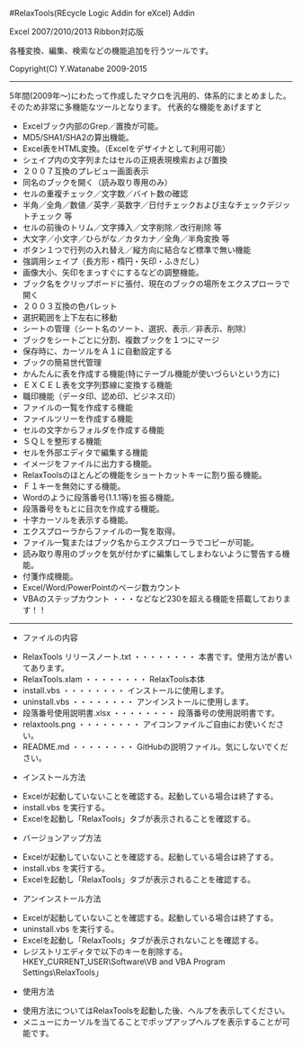 #RelaxTools(REcycle Logic Addin for eXcel) Addin 

Excel 2007/2010/2013 Ribbon対応版

各種変換、編集、検索などの機能追加を行うツールです。

Copyright(C) Y.Watanabe 2009-2015

---

5年間(2009年～)にわたって作成したマクロを汎用的、体系的にまとめました。
そのため非常に多機能なツールとなります。
代表的な機能をあげますと

* Excelブック内部のGrep／置換が可能。
* MD5/SHA1/SHA2の算出機能。
* Excel表をHTML変換。（Excelをデザイナとして利用可能）
* シェイプ内の文字列またはセルの正規表現検索および置換
* ２００７互換のプレビュー画面表示
* 同名のブックを開く（読み取り専用のみ）
* セルの重複チェック／文字数／バイト数の確認
* 半角／全角／数値／英字／英数字／日付チェックおよび主なチェックデジットチェック  等
* セルの前後のトリム／文字挿入／文字削除／改行削除  等
* 大文字／小文字／ひらがな／カタカナ／全角／半角変換  等
* ボタン１つで行列の入れ替え／縦方向に結合など標準で無い機能
* 強調用シェイプ（長方形・楕円・矢印・ふきだし）
* 画像大小、矢印をまっすぐにするなどの調整機能。
* ブック名をクリップボードに張付、現在のブックの場所をエクスプローラで開く
* ２００３互換の色パレット
* 選択範囲を上下左右に移動
* シートの管理（シート名のソート、選択、表示／非表示、削除）
* ブックをシートごとに分割、複数ブックを１つにマージ
* 保存時に、カーソルをＡ１に自動設定する
* ブックの簡易世代管理
* かんたんに表を作成する機能(特にテーブル機能が使いづらいという方に)
* ＥＸＣＥＬ表を文字列罫線に変換する機能
* 職印機能（データ印、認め印、ビジネス印）
* ファイルの一覧を作成する機能
* ファイルツリーを作成する機能
* セルの文字からフォルダを作成する機能
* ＳＱＬを整形する機能
* セルを外部エディタで編集する機能
* イメージをファイルに出力する機能。
* RelaxToolsのほとんどの機能をショートカットキーに割り振る機能。
* Ｆ１キーを無効にする機能。
* Wordのように段落番号(1.1.1等)を振る機能。
* 段落番号をもとに目次を作成する機能。
* 十字カーソルを表示する機能。
* エクスプローラからファイルの一覧を取得。
* ファイル一覧またはブック名からエクスプローラでコピーが可能。
* 読み取り専用のブックを気が付かずに編集してしまわないように警告する機能。
* 付箋作成機能。
* Excel/Word/PowerPointのページ数カウント
* VBAのステップカウント
・・・などなど230を超える機能を搭載しております！！

---

* ファイルの内容
 - RelaxTools リリースノート.txt  ・・・・・・・・ 本書です。使用方法が書いてあります。
 - RelaxTools.xlam                ・・・・・・・・ RelaxTools本体
 - install.vbs                    ・・・・・・・・ インストールに使用します。
 - uninstall.vbs                  ・・・・・・・・ アンインストールに使用します。
 - 段落番号使用説明書.xlsx        ・・・・・・・・ 段落番号の使用説明書です。
 - relaxtools.png                 ・・・・・・・・ アイコンファイルご自由にお使いください。
 - README.md                      ・・・・・・・・ GitHubの説明ファイル。気にしないでください。

* インストール方法
 - Excelが起動していないことを確認する。起動している場合は終了する。
 - install.vbs を実行する。
 - Excelを起動し「RelaxTools」タブが表示されることを確認する。

* バージョンアップ方法
 - Excelが起動していないことを確認する。起動している場合は終了する。
 - install.vbs を実行する。
 - Excelを起動し「RelaxTools」タブが表示されることを確認する。

* アンインストール方法
 - Excelが起動していないことを確認する。起動している場合は終了する。
 - uninstall.vbs を実行する。
 - Excelを起動し「RelaxTools」タブが表示されないことを確認する。
 - レジストリエディタで以下のキーを削除する。HKEY_CURRENT_USER\Software\VB and VBA Program Settings\RelaxTools」

* 使用方法
 - 使用方法についてはRelaxToolsを起動した後、ヘルプを表示してください。
 - メニューにカーソルを当てることでポップアップヘルプを表示することが可能です。
